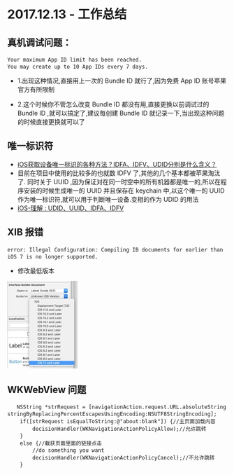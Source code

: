 # 2017.12.13 - 工作总结
## 真机调试问题：

```
Your maximum App ID limit has been reached. 
You may create up to 10 App IDs every 7 days.
```
 - 1.出现这种情况,直接用上一次的 Bundle ID 就行了,因为免费 App ID 账号苹果官方有所限制

 - 2.这个时候你不管怎么改变 Bundle ID 都没有用,直接更换以前调试过的 Bundle ID ,就可以搞定了,建议每创建 Bundle ID 就记录一下,当出现这种问题的时候直接更换就可以了
## 唯一标识符
- [iOS获取设备唯一标识的各种方法？IDFA、IDFV、UDID分别是什么含义？](https://www.cnblogs.com/zxykit/p/5320259.html)
- 目前在项目中使用的比较多的也就数 IDFV 了,其他的几个基本都被苹果淘汰了.
同时关于 UUID ,因为保证对在同一时空中的所有机器都是唯一的,所以在程序安装的时候生成唯一的 UUID 并且保存在 keychain 中,以这个唯一的 UUID 作为唯一标识符,就可以用于判断唯一设备.变相的作为 UDID 的用法
- [iOS-理解 : UDID、UUID、IDFA、IDFV](http://www.jianshu.com/p/b810d7e007ad)
## XIB 报错
```
error: Illegal Configuration: Compiling IB documents for earlier than iOS 7 is no longer supported.
```
- 修改最低版本    
 
 ![](media/15131274964537/15131458873021.jpg)

## WKWebView 问题
```
   NSString *strRequest = [navigationAction.request.URL.absoluteString stringByReplacingPercentEscapesUsingEncoding:NSUTF8StringEncoding];
    if([strRequest isEqualToString:@"about:blank"]) {//主页面加载内容
        decisionHandler(WKNavigationActionPolicyAllow);//允许跳转
    } 
    else {//截获页面里面的链接点击
        //do something you want
        decisionHandler(WKNavigationActionPolicyCancel);//不允许跳转
    }
```

